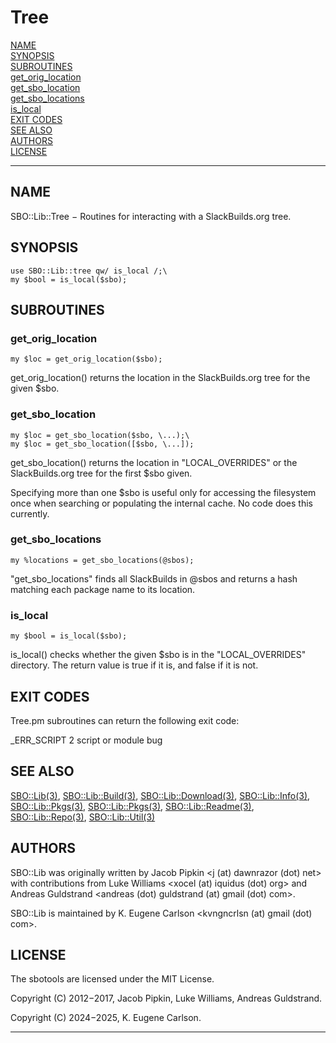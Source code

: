 # Tree

[NAME](#name)\
[SYNOPSIS](#synopsis)\
[SUBROUTINES](#subroutines)\
[get_orig_location](#get_orig_location)\
[get_sbo_location](#get_sbo_location)\
[get_sbo_locations](#get_sbo_locations)\
[is_local](#is_local)\
[EXIT CODES](#exit-codes)\
[SEE ALSO](#see-also)\
[AUTHORS](#authors)\
[LICENSE](#license)

------------------------------------------------------------------------

## NAME

SBO::Lib::Tree − Routines for interacting with a SlackBuilds.org tree.

## SYNOPSIS

    use SBO::Lib::tree qw/ is_local /;\
    my $bool = is_local($sbo);

## SUBROUTINES

### get_orig_location

    my $loc = get_orig_location($sbo);

get_orig_location() returns the location in the SlackBuilds.org tree for
the given \$sbo.

### get_sbo_location

    my $loc = get_sbo_location($sbo, \...);\
    my $loc = get_sbo_location([$sbo, \...]);

get_sbo_location() returns the location in \"LOCAL_OVERRIDES\" or the
SlackBuilds.org tree for the first \$sbo given.

Specifying more than one \$sbo is useful only for accessing the
filesystem once when searching or populating the internal cache. No code
does this currently.

### get_sbo_locations

    my %locations = get_sbo_locations(@sbos);

\"get_sbo_locations\" finds all SlackBuilds in \@sbos and returns a hash
matching each package name to its location.

### is_local

    my $bool = is_local($sbo);

is_local() checks whether the given \$sbo is in the \"LOCAL_OVERRIDES\"
directory. The return value is true if it is, and false if it is not.

## EXIT CODES

Tree.pm subroutines can return the following exit code:

\_ERR_SCRIPT 2 script or module bug

## SEE ALSO

[SBO::Lib(3)](Lib.3.md), [SBO::Lib::Build(3)](Build.3.md), [SBO::Lib::Download(3)](Download.3.md),
[SBO::Lib::Info(3)](Info.3.md), [SBO::Lib::Pkgs(3)](Pkgs.3.md), [SBO::Lib::Pkgs(3)](Pkgs.3.md),
[SBO::Lib::Readme(3)](Readme.3.md), [SBO::Lib::Repo(3)](Repo.3.md), [SBO::Lib::Util(3)](Util.3.md)

## AUTHORS

SBO::Lib was originally written by Jacob Pipkin \<j (at) dawnrazor (dot)
net\> with contributions from Luke Williams \<xocel (at) iquidus (dot)
org\> and Andreas Guldstrand \<andreas (dot) guldstrand (at) gmail (dot)
com\>.

SBO::Lib is maintained by K. Eugene Carlson \<kvngncrlsn (at) gmail
(dot) com\>.

## LICENSE

The sbotools are licensed under the MIT License.

Copyright (C) 2012−2017, Jacob Pipkin, Luke Williams, Andreas
Guldstrand.

Copyright (C) 2024−2025, K. Eugene Carlson.

------------------------------------------------------------------------

